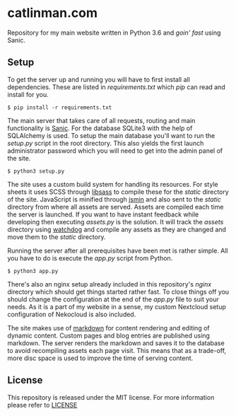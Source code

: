 
# catlinman.com #

Repository for my main website written in Python 3.6 and *goin' fast* using Sanic.

## Setup ##

To get the server up and running you will have to first install all dependencies.
These are listed in *requirements.txt* which *pip* can read and install for you.

    $ pip install -r requirements.txt

The main server that takes care of all requests, routing and main functionality
is [Sanic](https://github.com/channelcat/sanic). For the database SQLite3 with
the help of SQLAlchemy is used. To setup the main database you'll want to run
the *setup.py* script in the root directory. This also yields the first launch
administrator password which you will need to get into the admin panel of the
site.

    $ python3 setup.py

The site uses a custom build system for handling its resources. For style sheets
it uses SCSS through [libsass](https://github.com/dahlia/libsass-python) to
compile these for the *static* directory of the site. JavaScript is minified
through [jsmin](https://github.com/tikitu/jsmin/) and also sent to
the *static* directory from where all assets are served. Assets are compiled
each time the server is launched. If you want to have instant feedback while
developing then executing *assets.py* is the solution. It will track the
*assets* directory using [watchdog](https://github.com/gorakhargosh/watchdog)
and compile any assets as they are changed and move them to the *static*
directory.

Running the server after all prerequisites have been met is rather simple. All
you have to do is execute the *app.py* script from Python.

    $ python3 app.py

There's also an nginx setup already included in this repository's *nginx*
directory which should get things started rather fast. To close things off
you should change the configuration at the end of the *app.py* file to suit
your needs. As it is a part of my website in a sense, my custom Nextcloud
setup configuration of Nekocloud is also included.

The site makes use of [markdown](https://pypi.python.org/pypi/Markdown) for
content rendering and editing of dynamic content. Custom pages and blog entries
are published using markdown. The server renders the markdown and saves it to
the database to avoid recompiling assets each page visit. This means that as a
trade-off, more disc space is used to improve the time of serving content.

## License ##

This repository is released under the MIT license. For more information please
refer to
[LICENSE](https://github.com/catlinman/catlinman.com/blob/master/LICENSE)
